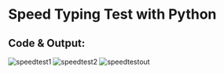 # Speed Typing Test with Python

## Code & Output:

![speedtest1](https://github.com/priyas0102/Codeclause/assets/119519802/d93929df-c189-44e4-a59c-a0c138e1a1f4)
![speedtest2](https://github.com/priyas0102/Codeclause/assets/119519802/5f2d0ec0-84e1-4cfa-96b8-0bea32590c4f)
![speedtestout](https://github.com/priyas0102/Codeclause/assets/119519802/9d479c67-d139-4228-8389-4dad3adb6475)
